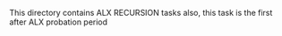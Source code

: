 This directory contains ALX RECURSION tasks
also, this task is the first after ALX probation period 
